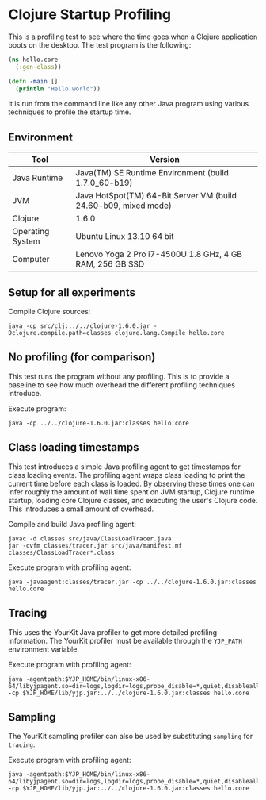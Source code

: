 # Clojure Startup Profiling

This is a profiling test to see where the time goes when a Clojure application boots on the desktop. The test program is the following:

```clojure
(ns hello.core
  (:gen-class))

(defn -main []
  (println "Hello world"))
```

It is run from the command line like any other Java program using various techniques to profile the startup time.

## Environment

| Tool | Version |
| --- | --- |
| Java Runtime | Java(TM) SE Runtime Environment (build 1.7.0_60-b19) |
| JVM | Java HotSpot(TM) 64-Bit Server VM (build 24.60-b09, mixed mode) |
| Clojure | 1.6.0 |
| Operating System | Ubuntu Linux 13.10 64 bit |
| Computer | Lenovo Yoga 2 Pro i7-4500U 1.8 GHz, 4 GB RAM, 256 GB SSD |

## Setup for all experiments

Compile Clojure sources:

```
java -cp src/clj:../../clojure-1.6.0.jar -Dclojure.compile.path=classes clojure.lang.Compile hello.core
```

## No profiling (for comparison)

This test runs the program without any profiling. This is to provide a baseline to see how much overhead the different profiling techniques introduce.

Execute program:
```
java -cp ../../clojure-1.6.0.jar:classes hello.core
```

## Class loading timestamps

This test introduces a simple Java profiling agent to get timestamps for class loading events. The profiling agent wraps class loading to print the current time before each class is loaded. By observing these times one can infer roughly the amount of wall time spent on JVM startup, Clojure runtime startup, loading core Clojure classes, and executing the user's Clojure code. This introduces a small amount of overhead.

Compile and build Java profiling agent:

```
javac -d classes src/java/ClassLoadTracer.java
jar -cvfm classes/tracer.jar src/java/manifest.mf classes/ClassLoadTracer*.class
```

Execute program with profiling agent:

```
java -javaagent:classes/tracer.jar -cp ../../clojure-1.6.0.jar:classes hello.core
```

## Tracing

This uses the YourKit Java profiler to get more detailed profiling information. The YourKit profiler must be available through the `YJP_PATH` environment variable.

Execute program with profiling agent:

```
java -agentpath:$YJP_HOME/bin/linux-x86-64/libyjpagent.so=dir=logs,logdir=logs,probe_disable=*,quiet,disablealloc,disablestacktelemetry,disableexceptiontelemetry,disabletracing,tracing -cp $YJP_HOME/lib/yjp.jar:../../clojure-1.6.0.jar:classes hello.core
```

## Sampling

The YourKit sampling profiler can also be used by substituting `sampling` for `tracing`.

Execute program with profiling agent:

```
java -agentpath:$YJP_HOME/bin/linux-x86-64/libyjpagent.so=dir=logs,logdir=logs,probe_disable=*,quiet,disablealloc,disablestacktelemetry,disableexceptiontelemetry,disabletracing,sampling -cp $YJP_HOME/lib/yjp.jar:../../clojure-1.6.0.jar:classes hello.core
```

